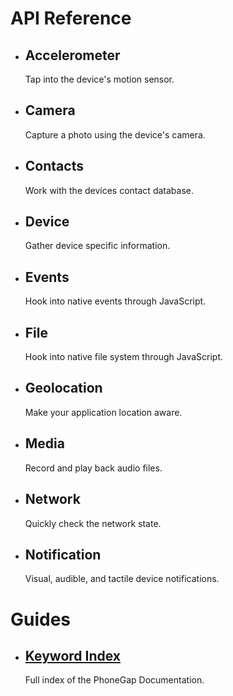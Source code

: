 <div id="home">
    <h1>API Reference</h1>
    <ul>
        <li>
            <h2>Accelerometer</h2>
            <span>Tap into the device's motion sensor.</span>
        </li>
        <li>
            <h2>Camera</h2>
            <span>Capture a photo using the device's camera.</span>
        </li>
        <li>
            <h2>Contacts</h2>
            <span>Work with the devices contact database.</span>
        </li>
        <li>
            <h2>Device</h2>
            <span>Gather device specific information.</span>
        </li>
        <li>
            <h2>Events</h2>
            <span>Hook into native events through JavaScript.</span>
        </li>
        <li>
            <h2>File</h2>
            <span>Hook into native file system through JavaScript.</span>
        </li>
        <li>
            <h2>Geolocation</h2>
            <span>Make your application location aware.</span>
        </li>
        <li>
            <h2>Media</h2>
            <span>Record and play back audio files.</span>
        </li>
        <li>
            <h2>Network</h2>
            <span>Quickly check the network state.</span>
        </li>
        <li>
            <h2>Notification</h2>
            <span>Visual, audible, and tactile device notifications.</span>
        </li>
    </ul>
    <h1>Guides</h1>
    <ul>
        <li>
            <h2><a href="_index.html">Keyword Index</a></h2>
            <span>Full index of the PhoneGap Documentation.</span>
        </li>
    </ul>
</div>